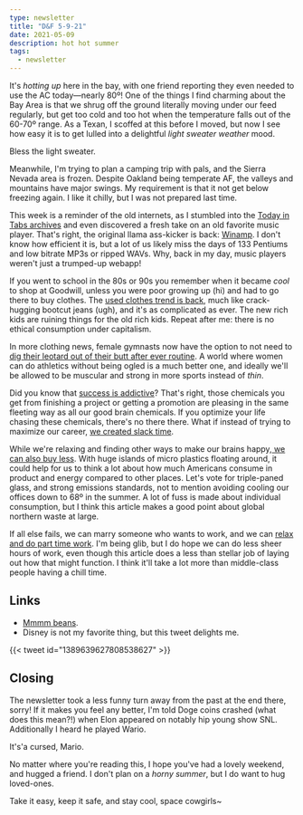 ```yaml
---
type: newsletter
title: "D&F 5-9-21"
date: 2021-05-09
description: hot hot summer 
tags:
  - newsletter
---
```


It's _hotting up_ here in the bay, with one friend reporting they even needed to use the AC today—nearly 80º! One of the things I find charming about the Bay Area is that we shrug off the ground literally moving under our feed regularly, but get too cold and too hot when the temperature falls out of the 60-70º range. As a Texan, I scoffed at this before I moved, but now I see how easy it is to get lulled into a delightful _light sweater weather_ mood.

Bless the light sweater.

Meanwhile, I'm trying to plan a camping trip with pals, and the Sierra Nevada area is frozen. Despite Oakland being temperate AF, the valleys and mountains have major swings. My requirement is that it not get below freezing again. I like it chilly, but I was not prepared last time.

This week is a reminder of the old internets, as I stumbled into the [Today in Tabs archives](https://www.newsweek.com/today-tabs-you-sit-throne-lies-224238) and even discovered a fresh take on an old favorite music player. That's right, the original llama ass-kicker is back: [Winamp](https://re-amp.ru/). I don't know how efficient it is, but a lot of us likely miss the days of 133 Pentiums and low bitrate MP3s or ripped WAVs. Why, back in my day, music players weren't just a trumped-up webapp! 

If you went to school in the 80s or 90s you remember when it became _cool_ to shop at Goodwill, unless you were poor growing up (hi) and had to go there to buy clothes. The [used clothes trend is back](https://jezebel.com/the-complicated-reality-of-thrift-store-gentrification-1846113458), much like crack-hugging bootcut jeans (ugh), and it's as complicated as ever. The new rich kids are ruining things for the old rich kids. Repeat after me: there is no ethical consumption under capitalism.

In more clothing news, female gymnasts now have the option to not need to [dig their leotard out of their butt after ever routine](https://slate.com/culture/2021/04/gymnastics-unitards-german-women-leotards-sexualization-seitz-bui-voss.html). A world where women can do athletics without being ogled is a much better one, and ideally we'll be allowed to be muscular and strong in more sports instead of _thin_.

Did you know that [success is addictive](https://www.theatlantic.com/family/archive/2020/07/why-success-wont-make-you-happy/614731/)? That's right, those chemicals you get from finishing a project or getting a promotion are pleasing in the same fleeting way as all our good brain chemicals. If you optimize your life chasing these chemicals, there's no there there. What if instead of trying to maximize our career, [we created slack time](https://fs.blog/2021/05/slack/).

While we're relaxing and finding other ways to make our brains happy,[ we can also buy less](https://www.noemamag.com/want-not-waste-not/). With huge islands of micro plastics floating around, it could help for us to think a lot about how much Americans consume in product and energy compared to other places. Let's vote for triple-paned glass, and strong emissions standards, not to mention avoiding cooling our offices down to 68º in the summer. A lot of fuss is made about individual consumption, but I think this article makes a good point about global northern waste at large.

If all else fails, we can marry someone who wants to work, and we can [relax and do part time work](https://www.theatlantic.com/politics/archive/2021/05/why-dont-more-american-moms-work-part-time/618741/). I'm being glib, but I do hope we can do less sheer hours of work, even though this article does a less than stellar job of laying out how that might function. I think it'll take a lot more than middle-class people having a chill time.

## Links

- [Mmmm beans](https://vm.tiktok.com/ZMebYoTym/).
- Disney is not my favorite thing, but this tweet delights me.

{{< tweet id="1389639627808538627" >}}

## Closing

The newsletter took a less funny turn away from the past at the end there, sorry! If it makes you feel any better, I'm told Doge coins crashed (what does this mean?!) when Elon appeared on notably hip young show SNL. Additionally I heard he played Wario. 

It's'a cursed, Mario.

No matter where you're reading this, I hope you've had a lovely weekend, and hugged a friend. I don't plan on a _horny summer_, but I do want to hug loved-ones. 

Take it easy, keep it safe, and stay cool, space cowgirls~